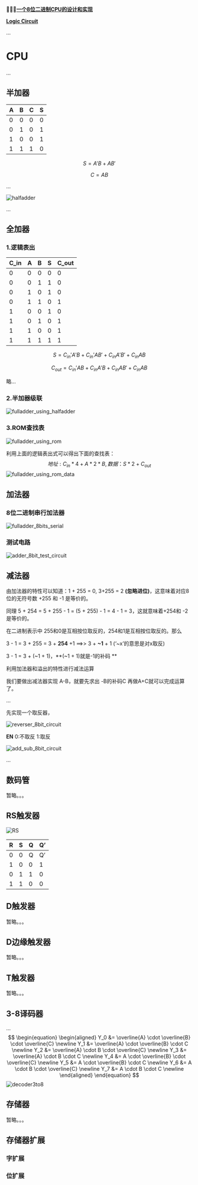 🎉🎉🎉[**一个8位二进制CPU的设计和实现**](https://www.bilibili.com/video/BV1aP4y1s7Vf/) 

[**Logic Circuit**](https://logiccircuit.org/) 

…

# CPU

…

## 半加器

| A    | B    | C    | S    |
| ---- | ---- | ---- | ---- |
| 0    | 0    | 0    | 0    |
| 0    | 1    | 0    | 1    |
| 1    | 0    | 0    | 1    |
| 1    | 1    | 1    | 0    |

$$
S = A'B+AB' 
$$

$$
C = AB
$$

…

![halfadder](./image/halfadder.png) 

…

## 全加器

### 1.逻辑表出

| C_in | A    | B    | S    | C_out |
| ---- | ---- | ---- | ---- | ----- |
| 0    | 0    | 0    | 0    | 0     |
| 0    | 0    | 1    | 1    | 0     |
| 0    | 1    | 0    | 1    | 0     |
| 0    | 1    | 1    | 0    | 1     |
| 1    | 0    | 0    | 1    | 0     |
| 1    | 0    | 1    | 0    | 1     |
| 1    | 1    | 0    | 0    | 1     |
| 1    | 1    | 1    | 1    | 1     |

$$
S = C_{in}'A'B+C_{in}'AB'+C_{in}A'B'+C_{in}AB
$$

$$
C_{out} = C_{in}'AB+C_{in}A'B+C_{in}AB'+C_{in}AB
$$

略…

### 2.半加器级联

![fulladder_using_halfadder](./image/fulladder_using_halfadder.png)

### 3.ROM查找表

![fulladder_using_rom](./image/fulladder_using_rom.png)

利用上面的逻辑表出式可以得出下面的查找表：
$$
地址:C_{in}*4 + A * 2 * B ,数据： S * 2 + C_{out}
$$
![fulladder_using_rom_data](./image/fulladder_using_rom_data.png)





## 加法器

### 8位二进制串行加法器

![fulladder_8bits_serial](./image/fulladder_8bits_serial.png)

### 测试电路

![adder_8bit_test_circuit](./image/adder_8bit_test_circuit.png)

## 减法器

由加法器的特性可以知道：1 + 255 = 0, 3+255 = 2 **(忽略进位)**，这意味着对应8位的无符号数 +255 和 -1 是等价的。

同理 5 + 254 = 5 + 255 - 1 = (5 + 255) - 1 = 4 - 1 = 3，这就意味着+254和 -2 是等价的。

在二进制表示中 255和0是互相按位取反的，254和1是互相按位取反的。那么

3 - 1 = 3 + 255 = 3 + **254** +1 ==>> 3 + **~1** + 1 (‘~x’的意思是对x取反) 

3 - 1 = 3 + (~1 + 1)，**(~1 + 1)就是-1的补码 ** 

利用加法器和溢出的特性进行减法运算

我们要做出减法器实现 A-B，就要先求出 -B的补码C 再做A+C就可以完成运算了。

…

先实现一个取反器，

![reverser_8bit_circuit](./image/reverser_8bit_circuit.png)

**EN** 0:不取反 1:取反

![add_sub_8bit_circuit](./image/add_sub_8bit_circuit.png)

…

## 数码管

暂略。。。

## RS触发器

![RS](./image/RS.png) 

| R    | S    | Q    | Q’   |
| ---- | ---- | ---- | ---- |
| 0    | 0    | Q    | Q’   |
| 1    | 0    | 0    | 1    |
| 0    | 1    | 1    | 0    |
| 1    | 1    | 0    | 0    |

## D触发器

暂略。。。

## D边缘触发器

暂略。。。

## T触发器

暂略。。。

## 3-8译码器

…
$$
\begin{equation}
\begin{aligned}
Y_0 &= \overline{A} \cdot \overline{B} \cdot \overline{C} \newline
Y_1 &= \overline{A} \cdot \overline{B} \cdot C \newline
Y_2 &= \overline{A} \cdot B \cdot \overline{C} \newline
Y_3 &= \overline{A} \cdot B \cdot C \newline
Y_4 &= A \cdot \overline{B} \cdot \overline{C} \newline
Y_5 &= A \cdot \overline{B} \cdot C \newline
Y_6 &= A \cdot B \cdot \overline{C} \newline
Y_7 &= A \cdot B \cdot C \newline
\end{aligned}
\end{equation}
$$
![decoder3to8](./image/decoder3to8.png)

## 存储器

暂略。。。

## 存储器扩展

### 字扩展

### 位扩展
